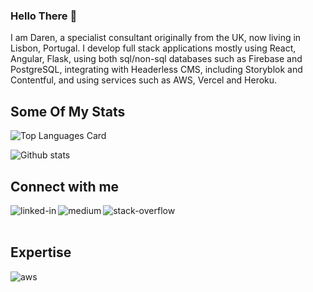 ### Hello There 👋
I am Daren, a specialist consultant originally from the UK, now living in Lisbon, Portugal.  I develop full stack applications mostly using React, Angular, Flask, using both sql/non-sql databases such as Firebase and PostgreSQL, integrating with Headerless CMS, including Storyblok and Contentful, and using services such as AWS, Vercel and Heroku.


## Some Of My Stats
![Top Languages Card](https://github-readme-stats.vercel.app/api/top-langs/?username=docgecko&theme=highcontrast&hide=coffeescript,handlebars,xslt,php)

![Github stats](https://github-readme-stats.vercel.app/api?username=docgecko&theme=highcontrast&show_icons=true&count_private=true)


## Connect with me
[<img align="left" alt="linked-in" src="https://img.shields.io/badge/linkedin-%230077B5.svg?&style=for-the-badge&logo=linkedin&logoColor=white" />](https://www.linkedin.com/in/darensdw)

[<img align="left" alt="medium" src="https://img.shields.io/badge/medium-%2312100E.svg?&style=for-the-badge&logo=medium&logoColor=white" />](https://medium.com/@darensdw)

[<img align="left" alt="stack-overflow" src="https://img.shields.io/badge/stack%20overflow-FE7A16?logo=stack-overflow&logoColor=white&style=for-the-badge" />](https://stackoverflow.com/users/400360/docgecko)

<br>
<br>

## Expertise
<img align="left" alt="aws" src="https://img.shields.io/badge/Amazon%20AWS-%23232F3E?logo=amazon-aws&logoColor=white&style=for-the-badge" />

